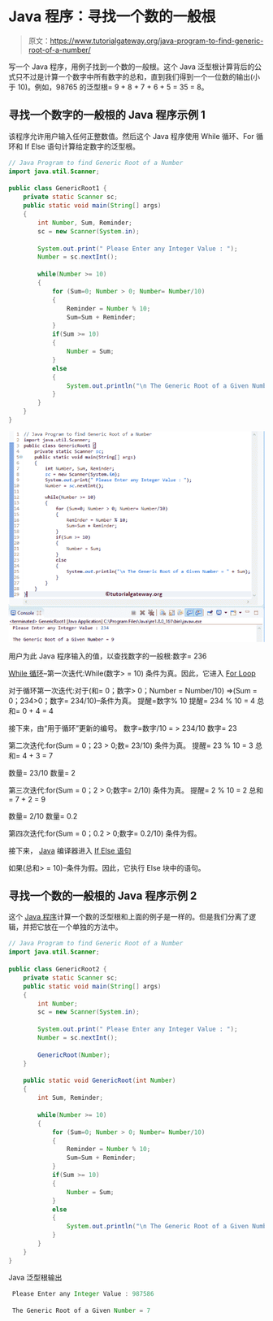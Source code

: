 # Java 程序：寻找一个数的一般根

> 原文：<https://www.tutorialgateway.org/java-program-to-find-generic-root-of-a-number/>

写一个 Java 程序，用例子找到一个数的一般根。这个 Java 泛型根计算背后的公式只不过是计算一个数字中所有数字的总和，直到我们得到一个一位数的输出(小于 10)。例如，98765 的泛型根= 9 + 8 + 7 + 6 + 5 = 35 = 8。

## 寻找一个数字的一般根的 Java 程序示例 1

该程序允许用户输入任何正整数值。然后这个 Java 程序使用 While 循环、For 循环和 If Else 语句计算给定数字的泛型根。

```java
// Java Program to find Generic Root of a Number
import java.util.Scanner;

public class GenericRoot1 {
	private static Scanner sc;
	public static void main(String[] args) 
	{
		int Number, Sum, Reminder;
		sc = new Scanner(System.in);

		System.out.print(" Please Enter any Integer Value : ");
		Number = sc.nextInt();	

		while(Number >= 10)
		{
			for (Sum=0; Number > 0; Number= Number/10)
		    {
				Reminder = Number % 10;
				Sum=Sum + Reminder;  
		    }
		    if(Sum >= 10)
		    {
		    	Number = Sum;
		    }
		    else
		    {
		    	System.out.println("\n The Generic Root of a Given Number = " + Sum);
		    }
		}
	}
}
```

![Java Program to find Generic Root of a Number 1](img/605ab7cdf5bf0bd8b57e9fef5218d06e.png)

用户为此 Java 程序输入的值，以查找数字的一般根:数字= 236

[While 循环](https://www.tutorialgateway.org/java-while-loop/)–第一次迭代:While(数字> = 10)
条件为真。因此，它进入 [For Loop](https://www.tutorialgateway.org/java-for-loop/)

对于循环第一次迭代:对于(和= 0；数字> 0；Number = Number/10)
=>(Sum = 0；234>0；数字= 234/10)–条件为真。
提醒=数字% 10
提醒= 234 % 10 = 4
总和= 0 + 4 = 4

接下来，由“用于循环”更新的编号。
数字=数字/10 = > 234/10
数字= 23

第二次迭代:for(Sum = 0；23 > 0;数= 23/10)
条件为真。
提醒= 23 % 10 = 3
总和= 4 + 3 = 7

数量= 23/10
数量= 2

第三次迭代:for(Sum = 0；2 > 0;数字= 2/10)
条件为真。
提醒= 2 % 10 = 2
总和= 7 + 2 = 9

数量= 2/10
数量= 0.2

第四次迭代:for(Sum = 0；0.2 > 0;数字= 0.2/10)
条件为假。

接下来， [Java](https://www.tutorialgateway.org/java-tutorial/) 编译器进入 [If Else 语句](https://www.tutorialgateway.org/java-else-if-statement/)

如果(总和> = 10)–条件为假。因此，它执行 Else 块中的语句。

## 寻找一个数的一般根的 Java 程序示例 2

这个 [Java 程序](https://www.tutorialgateway.org/learn-java-programs/)计算一个数的泛型根和上面的例子是一样的。但是我们分离了逻辑，并把它放在一个单独的方法中。

```java
// Java Program to find Generic Root of a Number
import java.util.Scanner;

public class GenericRoot2 {
	private static Scanner sc;
	public static void main(String[] args) 
	{
		int Number;
		sc = new Scanner(System.in);

		System.out.print(" Please Enter any Integer Value : ");
		Number = sc.nextInt();	

		GenericRoot(Number);
	}

	public static void GenericRoot(int Number)
	{
		int Sum, Reminder;

		while(Number >= 10)
		{
			for (Sum=0; Number > 0; Number= Number/10)
		    {
				Reminder = Number % 10;
				Sum=Sum + Reminder;  
		    }
		    if(Sum >= 10)
		    {
		    	Number = Sum;
		    }
		    else
		    {
		    	System.out.println("\n The Generic Root of a Given Number = " + Sum);
		    }
		}
	}
}
```

Java 泛型根输出

```java
 Please Enter any Integer Value : 987586

 The Generic Root of a Given Number = 7
```